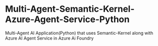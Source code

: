 # Multi-Agent-Semantic-Kernel-Azure-Agent-Service-Python
Multi-Agent AI Application(Python) that uses Semantic-Kernel along with Azure AI Agent Service in Azure Ai Foundry
